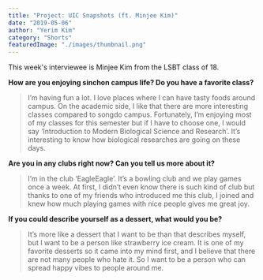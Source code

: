 ```yaml
---
title: "Project: UIC Snapshots (ft. Minjee Kim)"
date: "2019-05-06"
author: "Yerim Kim"
category: "Shorts"
featuredImage: "./images/thumbnail.png"
---
```


This week's interviewee is Minjee Kim from the LSBT class of 18.

**How are you enjoying sinchon campus life? Do you have a favorite class?**

> I’m having fun a lot. I love places where I can have tasty foods around campus. On the academic side, I like that there are more interesting classes compared to songdo campus. Fortunately, I’m enjoying most of my classes for this semester but if I have to choose one, I would say ‘Introduction to Modern Biological Science and Research’. It’s interesting to know how biological researches are going on these days.  

**Are you in any clubs right now? Can you tell us more about it?**

> I’m in the club ‘EagleEagle’. It’s a bowling club and we play games once a week. At first, I didn’t even know there is such kind of club but thanks to one of my friends who introduced me this club, I joined and knew how much playing games with nice people gives me great joy.  

**If you could describe yourself as a dessert, what would you be?**

> It’s more like a dessert that I want to be than that describes myself, but I want to be a person like strawberry ice cream. It is one of my favorite desserts so it came into my mind first, and I believe that there are not many people who hate it. So I want to be a person who can spread happy vibes to people around me.
